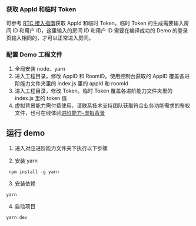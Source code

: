 ### 获取 AppId 和临时 Token

可参考 [RTC 接入指南](https://www.volcengine.com/docs/6348/69865)获取 AppId 和临时 Token。临时 Token 的生成需要输入房间 ID 和用户 ID，这里输入的房间 ID 和用户 ID 需要在编译成功的 Demo 的登录页输入相同的，才可以正常进入房间。

### 配置 Demo 工程文件

1. 全局安装 node、yarn
2. 进入工程目录，修改 AppID 和 RoomID。使用控制台获取的 AppID 覆盖各进阶能力文件夹里的 index.js 里的 appId 和 roomId
3. 进入工程目录，修改 Token。临时 Token 覆盖各进阶能力文件夹里的 index.js 里的 token 值
4. 虚拟背景能力需付费使用，请联系技术支持团队获取符合业务功能需求的鉴权文件，也可在线体验[进阶能力-虚拟背景](https://demo.volcvideo.com/rtc/advance/virtualBackground)


## 运行 demo

1. 进入对应进阶能力文件夹下执行以下步骤

2. 安装 yarn

```
 npm install -g yarn
```

3. 安装依赖

```
yarn
```

4. 启动项目

```
yarn dev
```